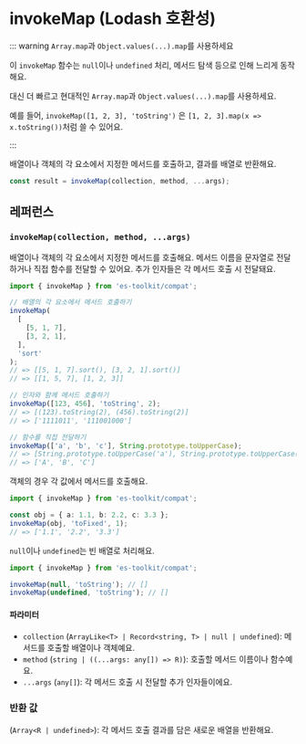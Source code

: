 # invokeMap (Lodash 호환성)

::: warning `Array.map`과 `Object.values(...).map`를 사용하세요

이 `invokeMap` 함수는 `null`이나 `undefined` 처리, 메서드 탐색 등으로 인해 느리게 동작해요.

대신 더 빠르고 현대적인 `Array.map`과 `Object.values(...).map`를 사용하세요.

예를 들어, `invokeMap([1, 2, 3], 'toString')` 은 `[1, 2, 3].map(x => x.toString())`처럼 쓸 수 있어요.

:::

배열이나 객체의 각 요소에서 지정한 메서드를 호출하고, 결과를 배열로 반환해요.

```typescript
const result = invokeMap(collection, method, ...args);
```

## 레퍼런스

### `invokeMap(collection, method, ...args)`

배열이나 객체의 각 요소에서 지정한 메서드를 호출해요. 메서드 이름을 문자열로 전달하거나 직접 함수를 전달할 수 있어요. 추가 인자들은 각 메서드 호출 시 전달돼요.

```typescript
import { invokeMap } from 'es-toolkit/compat';

// 배열의 각 요소에서 메서드 호출하기
invokeMap(
  [
    [5, 1, 7],
    [3, 2, 1],
  ],
  'sort'
);
// => [[5, 1, 7].sort(), [3, 2, 1].sort()]
// => [[1, 5, 7], [1, 2, 3]]

// 인자와 함께 메서드 호출하기
invokeMap([123, 456], 'toString', 2);
// => [(123).toString(2), (456).toString(2)]
// => ['1111011', '111001000']

// 함수를 직접 전달하기
invokeMap(['a', 'b', 'c'], String.prototype.toUpperCase);
// => [String.prototype.toUpperCase('a'), String.prototype.toUpperCase('b'), String.prototype.toUpperCase('c')]
// => ['A', 'B', 'C']
```

객체의 경우 각 값에서 메서드를 호출해요.

```typescript
import { invokeMap } from 'es-toolkit/compat';

const obj = { a: 1.1, b: 2.2, c: 3.3 };
invokeMap(obj, 'toFixed', 1);
// => ['1.1', '2.2', '3.3']
```

`null`이나 `undefined`는 빈 배열로 처리해요.

```typescript
import { invokeMap } from 'es-toolkit/compat';

invokeMap(null, 'toString'); // []
invokeMap(undefined, 'toString'); // []
```

#### 파라미터

- `collection` (`ArrayLike<T> | Record<string, T> | null | undefined`): 메서드를 호출할 배열이나 객체예요.
- `method` (`string | ((...args: any[]) => R)`): 호출할 메서드 이름이나 함수예요.
- `...args` (`any[]`): 각 메서드 호출 시 전달할 추가 인자들이에요.

### 반환 값

(`Array<R | undefined>`): 각 메서드 호출 결과를 담은 새로운 배열을 반환해요.
